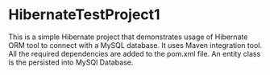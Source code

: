 HibernateTestProject1
=====================
This is a simple Hibernate project that demonstrates usage of Hibernate ORM tool to connect with a MySQL database.
It uses Maven integration tool. All the required dependencies are added to the pom.xml file. An entity class is the persisted into 
MySQl Database.

